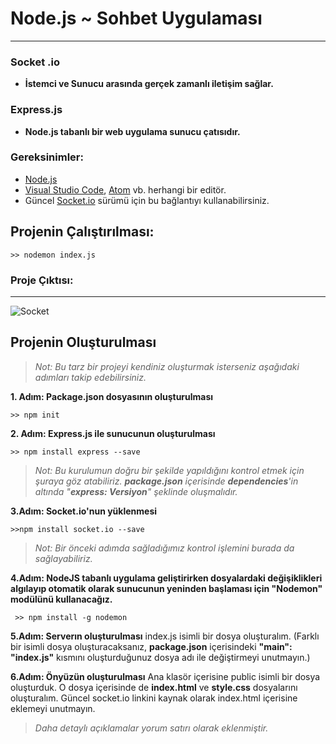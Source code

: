 # Node.js ~ Sohbet Uygulaması
---
### Socket .io
 * **İstemci ve Sunucu arasında gerçek zamanlı iletişim sağlar.** 
### Express.js
- **Node.js tabanlı bir web uygulama sunucu çatısıdır.**
 
### Gereksinimler:
* [Node.js]
* [Visual Studio Code], [Atom] vb. herhangi bir editör.
* Güncel [Socket.io] sürümü için bu bağlantıyı kullanabilirsiniz.

## Projenin Çalıştırılması:
```
>> nodemon index.js
```
### Proje Çıktısı:
---
![Socket](https://i.ibb.co/W5Z8LQp/Socket-io.gif)

## Projenin Oluşturulması
> *Not: Bu tarz bir projeyi kendiniz oluşturmak isterseniz aşağıdaki adımları takip edebilirsiniz.*

**1. Adım:  Package.json dosyasının oluşturulması**
```
>> npm init 
```

**2. Adım: Express.js ile sunucunun oluşturulması**
```
>> npm install express --save
```
> _Not: Bu kurulumun doğru bir şekilde yapıldığını kontrol etmek için şuraya göz atabiliriz. **package.json** içerisinde **dependencies**'in altında "**express: Versiyon**" şeklinde oluşmalıdır._

**3.Adım: Socket.io'nun yüklenmesi**
```
>>npm install socket.io --save
```
> *Not: Bir önceki adımda sağladığımız kontrol işlemini burada da sağlayabiliriz.*

**4.Adım: NodeJS tabanlı uygulama geliştirirken dosyalardaki değişiklikleri algılayıp otomatik olarak sunucunun yeninden başlaması için "Nodemon" modülünü kullanacağız.**
```
 >> npm install -g nodemon
```
**5.Adım: Serverın oluşturulması**
index.js isimli bir dosya oluşturalım. (Farklı bir isimli dosya oluşturacaksanız, **package.json** içerisindeki **"main": "index.js"** kısmını oluşturduğunuz dosya adı ile değiştirmeyi unutmayın.)

**6.Adım: Önyüzün oluşturulması**
Ana klasör içerisine public isimli bir dosya oluşturduk. O dosya içerisinde de **index.html** ve **style.css** dosyalarını oluşturalım. Güncel socket.io linkini kaynak olarak index.html içerisine eklemeyi unutmayın.

> *Daha detaylı açıklamalar yorum satırı olarak eklenmiştir.*

   [Node.js]: <https://nodejs.org/en/>
   [Visual Studio Code]: <https://code.visualstudio.com/download>
   [Atom]: <https://atom.io>
   [Socket.io]: <https://cdnjs.com/libraries/socket.io>
 

